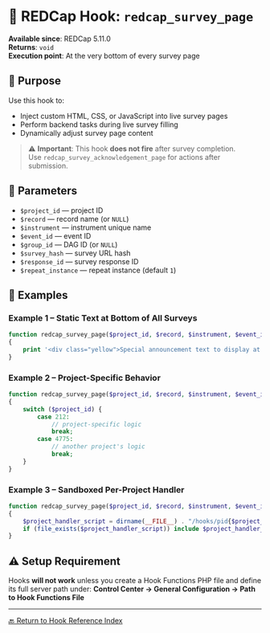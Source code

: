 # 📄 REDCap Hook: `redcap_survey_page`

**Available since**: REDCap 5.11.0  
**Returns**: `void`  
**Execution point**: At the very bottom of every survey page

## 🧠 Purpose
Use this hook to:
- Inject custom HTML, CSS, or JavaScript into live survey pages
- Perform backend tasks during live survey filling
- Dynamically adjust survey page content

> ⚠️ **Important**: This hook **does not fire** after survey completion.  
> Use `redcap_survey_acknowledgement_page` for actions after submission.

## 🧾 Parameters
- `$project_id` — project ID
- `$record` — record name (or `NULL`)
- `$instrument` — instrument unique name
- `$event_id` — event ID
- `$group_id` — DAG ID (or `NULL`)
- `$survey_hash` — survey URL hash
- `$response_id` — survey response ID
- `$repeat_instance` — repeat instance (default `1`)

## 🧪 Examples

### Example 1 – Static Text at Bottom of All Surveys
```php
function redcap_survey_page($project_id, $record, $instrument, $event_id, $group_id, $survey_hash, $response_id, $repeat_instance)
{
    print '<div class="yellow">Special announcement text to display at the very bottom of every survey.</div>';
}
```

### Example 2 – Project-Specific Behavior
```php
function redcap_survey_page($project_id, $record, $instrument, $event_id, $group_id, $survey_hash, $response_id, $repeat_instance)
{
    switch ($project_id) {
        case 212:
            // project-specific logic
            break;
        case 4775:
            // another project's logic
            break;
    }
}
```

### Example 3 – Sandboxed Per-Project Handler
```php
function redcap_survey_page($project_id, $record, $instrument, $event_id, $group_id, $survey_hash, $response_id, $repeat_instance)
{
    $project_handler_script = dirname(__FILE__) . "/hooks/pid{$project_id}/redcap_survey_page.php";
    if (file_exists($project_handler_script)) include $project_handler_script;
}
```

## ⚠️ Setup Requirement
Hooks **will not work** unless you create a Hook Functions PHP file and define its full server path under:
**Control Center → General Configuration → Path to Hook Functions File**

---

[🔙 Return to Hook Reference Index](index.md)
